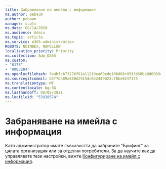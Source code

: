 ```yaml
---
title: Забраняване на имейла с информация
ms.author: pebaum
author: pebaum
manager: scotv
ms.date: 08/14/2020
ms.audience: Admin
ms.topic: article
ms.service: o365-administration
ROBOTS: NOINDEX, NOFOLLOW
localization_priority: Priority
ms.collection: Adm_O365
ms.custom:
- "6178"
- "9003284"
ms.openlocfilehash: 5e4bfcb73276f61a11210ea60ede106d08c0533b50ba8d60834dd0d353c3a2bb
ms.sourcegitcommit: b5f7da89a650d2915dc652449623c78be6247175
ms.translationtype: MT
ms.contentlocale: bg-BG
ms.lasthandoff: 08/05/2021
ms.locfileid: "53928574"
---
```

# <a name="disabling-briefing-email"></a>Забраняване на имейла с информация

Като администратор имате гъвкавостта да забраните "Брифинг" за цялата организация или за отделни потребители. За да научите как да управлявате тези настройки, вижте [Конфигуриране на имейл с информация](https://docs.microsoft.com/briefing/be-admin).